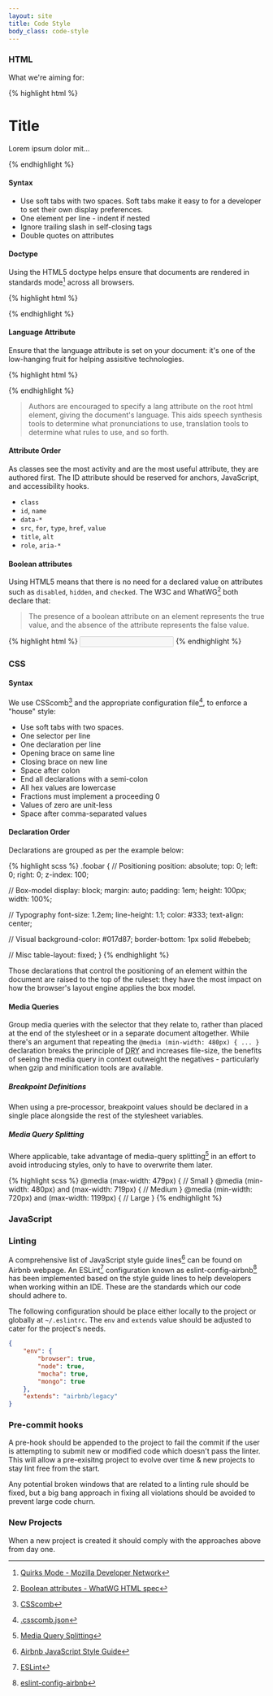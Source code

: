 ```yaml
---
layout: site
title: Code Style
body_class: code-style
---
```


### HTML

What we're aiming for:

{% highlight html %}
<!doctype html>
<html lang="en-gb">
<!-- Head -->
  <h1 class="alpha" id="myTitle">Title</h1>
  <div class="foo" id="bar" data-baz="foobar" role="banner" aria-labelledby="myTitle">
    <p>Lorem ipsum dolor mit...</p>
  </div>
<!-- Stuff -->
{% endhighlight %}

#### Syntax
- Use soft tabs with two spaces. Soft tabs make it easy to for a developer to set their own display preferences.
- One element per line - indent if nested
- Ignore trailing slash in self-closing tags
- Double quotes on attributes

#### Doctype
Using the HTML5 doctype helps ensure that documents are rendered in standards mode[^1] across all browsers.

{% highlight html %}
<!doctype html>
{% endhighlight %}

#### Language Attribute
Ensure that the language attribute is set on your document: it's one of the low-hanging fruit for helping assisitive technologies.

{% highlight html %}
<html lang="en-gb">
{% endhighlight %}

> Authors are encouraged to specify a lang attribute on the root html element, giving the document's language. This aids speech synthesis tools to determine what pronunciations to use, translation tools to determine what rules to use, and so forth.

#### Attribute Order
As classes see the most activity and are the most useful attribute, they are authored first. The ID attribute should be reserved for anchors, JavaScript, and accessibility hooks.

- `class`
- `id`, `name`
- `data-*`
- `src`, `for`, `type`, `href`, `value`
- `title`, `alt`
- `role`, `aria-*`

#### Boolean attributes
Using HTML5 means that there is no need for a declared value on attributes such as `disabled`, `hidden`, and `checked`. The W3C and WhatWG[^2] both declare that:

> The presence of a boolean attribute on an element represents the true value, and the absence of the attribute represents the false value.

{% highlight html %}
<input type="text" disabled>
{% endhighlight %}

### CSS

#### Syntax

We use CSScomb[^3] and the appropriate configuration file[^4], to enforce a "house" style:

- Use soft tabs with two spaces.
- One selector per line
- One declaration per line
- Opening brace on same line
- Closing brace on new line
- Space after colon
- End all declarations with a semi-colon
- All hex values are lowercase
- Fractions must implement a proceeding 0
- Values of zero are unit-less
- Space after comma-separated values

#### Declaration Order

Declarations are grouped as per the example below:

{% highlight scss %}
.foobar {
  // Positioning
  position: absolute;
  top: 0;
  left: 0;
  right: 0;
  z-index: 100;

  // Box-model
  display: block;
  margin: auto;
  padding: 1em;
  height: 100px;
  width: 100%;

  // Typography
  font-size: 1.2em;
  line-height: 1.1;
  color: #333;
  text-align: center;

  // Visual
  background-color: #017d87;
  border-bottom: 1px solid #ebebeb;

  // Misc
  table-layout: fixed;
}
{% endhighlight %}

Those declarations that control the positioning of an element within the document are raised to the top of the ruleset: they have the most impact on how the browser's layout engine applies the box model.

#### Media Queries
Group media queries with the selector that they relate to, rather than placed at the end of the stylesheet or in a separate document altogether. While there's an argument that repeating the `@media (min-width: 480px) { ... }` declaration breaks the principle of <abbr title="Don't repeat yourself">DRY</abbr> and increases file-size, the benefits of seeing the media query in context outweight the negatives - particularly when gzip and minification tools are available.

##### Breakpoint Definitions
When using a pre-processor, breakpoint values should be declared in a single place alongside the rest of the stylesheet variables.

##### Media Query Splitting
Where applicable, take advantage of media-query splitting[^5] in an effort to avoid introducing styles, only to have to overwrite them later.

{% highlight scss %}
@media (max-width: 479px) {
  // Small
}
@media (min-width: 480px) and (max-width: 719px) {
  // Medium
}
@media (min-width: 720px) and (max-width: 1199px) {
  // Large
}
{% endhighlight %}

### JavaScript

### Linting
A comprehensive list of JavaScript style guide lines[^6] can be found on Airbnb webpage.
An ESLint[^7] configuration known as eslint-config-airbnb[^8] has been implemented based
on the style guide lines to help developers when working within an IDE. These are the
standards which our code should adhere to.

The following configuration should be place either locally to the project or globally
at `~/.eslintrc`. The `env` and `extends` value should be adjusted to cater for the
project's needs.
```json
{
    "env": {
        "browser": true,
        "node": true,
        "mocha": true,
        "mongo": true
    },
    "extends": "airbnb/legacy"
}
```
### Pre-commit hooks
A pre-hook should be appended to the project to fail the commit
if the user is attempting to submit new or modified code which
doesn't pass the linter. This will allow a pre-exisitng project
to evolve over time & new projects to stay lint free from the start.

Any potential broken windows that are related to a linting rule should
be fixed, but a big bang approach in fixing all violations should be avoided
to prevent large code churn.

### New Projects
When a new project is created it should comply with the approaches above
from day one.

[^1]: [Quirks Mode - Mozilla Developer Network](https://developer.mozilla.org/en-US/docs/Quirks_Mode_and_Standards_Mode)
[^2]: [Boolean attributes - WhatWG HTML spec](https://html.spec.whatwg.org/#boolean-attributes)
[^3]: [CSScomb](http://csscomb.com/)
[^4]: [.csscomb.json](https://gist.github.com/danielmatthew/66d9b937216f6bec3e36)
[^5]: [Media Query Splitting](http://simurai.com/blog/2012/08/29/media-query-splitting/)
[^6]: [Airbnb JavaScript Style Guide](https://github.com/airbnb/javascript)
[^7]: [ESLint](http://eslint.org/)
[^8]: [eslint-config-airbnb](https://github.com/airbnb/javascript/tree/master/packages/eslint-config-airbnb)
